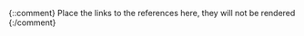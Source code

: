 <!-- markdownlint-disable MD041 -->
{::comment}
Place the links to the references here, they will not be rendered
{:/comment}

[SAFe]: http://www.scaledagile.com "The scaled Agile framework"
[SDS-SW]: references-table#SDS-SW "SDS Software"
